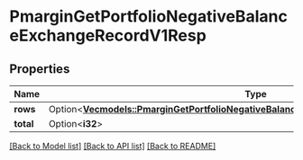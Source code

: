 # PmarginGetPortfolioNegativeBalanceExchangeRecordV1Resp

## Properties

Name | Type | Description | Notes
------------ | ------------- | ------------- | -------------
**rows** | Option<[**Vec<models::PmarginGetPortfolioNegativeBalanceExchangeRecordV1RespRowsInner>**](PmarginGetPortfolioNegativeBalanceExchangeRecordV1Resp_rows_inner.md)> |  | [optional]
**total** | Option<**i32**> |  | [optional]

[[Back to Model list]](../README.md#documentation-for-models) [[Back to API list]](../README.md#documentation-for-api-endpoints) [[Back to README]](../README.md)


